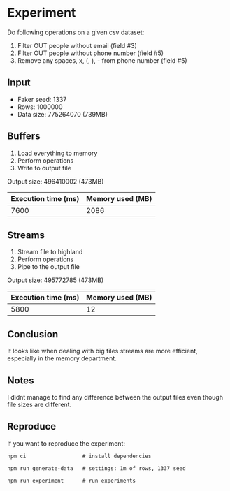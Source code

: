 # Experiment

Do following operations on a given csv dataset:

1. Filter OUT people without email (field #3)
2. Filter OUT people without phone number (field #5)
3. Remove any spaces, x, (, ), - from phone number (field #5)

## Input

* Faker seed: 1337
* Rows: 1000000
* Data size: 775264070 (739MB)

## Buffers

1. Load everything to memory
2. Perform operations
3. Write to output file

Output size: 496410002 (473MB)

| Execution time (ms) | Memory used (MB) |
| ------------------- | ---------------- |
| 7600                | 2086             |

## Streams

1. Stream file to highland
2. Perform operations
3. Pipe to the output file

Output size: 495772785 (473MB)

| Execution time (ms) | Memory used (MB) |
| ------------------- | ---------------- |
| 5800                | 12               |

## Conclusion

It looks like when dealing with big files streams are more efficient, especially in the memory department.

## Notes

I didnt manage to find any difference between the output files even though file sizes are different.

## Reproduce

If you want to reproduce the experiment:

    npm ci                  # install dependencies

    npm run generate-data   # settings: 1m of rows, 1337 seed

    npm run experiment      # run experiments